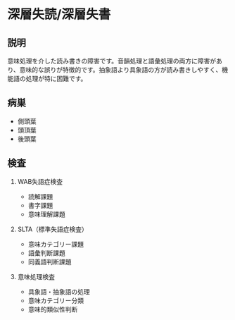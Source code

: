 
# 深層失読/深層失書

## 説明

意味処理を介した読み書きの障害です。音韻処理と語彙処理の両方に障害があり、意味的な誤りが特徴的です。抽象語より具象語の方が読み書きしやすく、機能語の処理が特に困難です。

## 病巣

- 側頭葉
- 頭頂葉
- 後頭葉

## 検査

1. WAB失語症検査

   - 読解課題
   - 書字課題
   - 意味理解課題

2. SLTA（標準失語症検査）

   - 意味カテゴリー課題
   - 語彙判断課題
   - 同義語判断課題

3. 意味処理検査
   - 具象語・抽象語の処理
   - 意味カテゴリー分類
   - 意味的類似性判断
